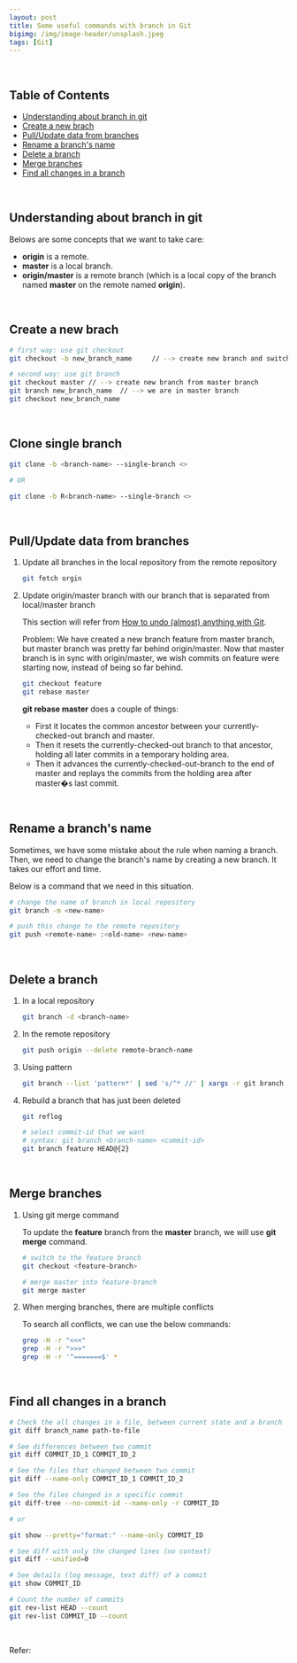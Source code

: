 ```yaml
---
layout: post
title: Some useful commands with branch in Git
bigimg: /img/image-header/unsplash.jpeg
tags: [Git]
---
```




<br>

## Table of Contents
- [Understanding about branch in git](#understanding-about-branch-in-git)
- [Create a new brach](#create-a-new-branch)
- [Pull/Update data from branches](#pull/update-data-from-branches)
- [Rename a branch's name](#rename-a-branch's-name)
- [Delete a branch](#delete-a-branch)
- [Merge branches](#merge-branches)
- [Find all changes in a branch](#find-all-changes-in-a-branch)

<br>

## Understanding about branch in git

Belows are some concepts that we want to take care:
- **origin** is a remote.
- **master** is a local branch.
- **origin/master** is a remote branch (which is a local copy of the branch named **master** on the remote named **origin**).


<br>

## Create a new brach

```bash
# first way: use git checkout
git checkout -b new_branch_name     // --> create new branch and switch to it

# second way: use git branch
git checkout master // --> create new branch from master branch
git branch new_branch_name  // --> we are in master branch
git checkout new_branch_name
```

<br>

## Clone single branch

```bash
git clone -b <branch-name> --single-branch <>

# OR

git clone -b R<branch-name> --single-branch <>
```


<br>

## Pull/Update data from branches

1. Update all branches in the local repository from the remote repository

    ```bash
    git fetch orgin
    ```

2. Update origin/master branch with our branch that is separated from local/master branch

    This section will refer from [How to undo (almost) anything with Git](https://github.blog/2015-06-08-how-to-undo-almost-anything-with-git/).

    Problem: We have created a new branch feature from master branch, but master branch was pretty far behind origin/master. Now that master branch is in sync with origin/master, we wish commits on feature were starting now, instead of being so far behind.

    ```bash
    git checkout feature
    git rebase master
    ```

    **git rebase master** does a couple of things:
    - First it locates the common ancestor between your currently-checked-out branch and master.
    - Then it resets the currently-checked-out branch to that ancestor, holding all later commits in a temporary holding area.
    - Then it advances the currently-checked-out-branch to the end of master and replays the commits from the holding area after master�s last commit.

<br>

## Rename a branch's name

Sometimes, we have some mistake about the rule when naming a branch. Then, we need to change the branch's name by creating a new branch. It takes our effort and time.

Below is a command that we need in this situation.

```bash
# change the name of branch in local repository
git branch -m <new-name>

# push this change to the remote repository
git push <remote-name> :<old-name> <new-name>
```

<br>

## Delete a branch

1. In a local repository

    ```bash
    git branch -d <branch-name>
    ```

2. In the remote repository

    ```bash
    git push origin --delete remote-branch-name
    ```

3. Using pattern

    ```bash
    git branch --list 'pattern*' | sed 's/^* //' | xargs -r git branch -D
    ```

4. Rebuild a branch that has just been deleted

    ```bash
    git reflog

    # select commit-id that we want
    # syntax: git branch <branch-name> <commit-id>
    git branch feature HEAD@{2}
    ```

<br>

## Merge branches

1. Using git merge command

    To update the **feature** branch from the **master** branch, we will use **git merge** command.

    ```bash
    # switch to the feature branch
    git checkout <feature-branch>

    # merge master into feature-branch
    git merge master
    ```

2. When merging branches, there are multiple conflicts

    To search all conflicts, we can use the below commands:

    ```bash
    grep -H -r "<<<"
    grep -H -r ">>>"
    grep -H -r '^=======$' *
    ```

<br>

## Find all changes in a branch

```bash
# Check the all changes in a file, between current state and a branch
git diff branch_name path-to-file

# See differences between two commit 
git diff COMMIT_ID_1 COMMIT_ID_2

# See the files that changed between two commit
git diff --name-only COMMIT_ID_1 COMMIT_ID_2

# See the files changed in a specific commit
git diff-tree --no-commit-id --name-only -r COMMIT_ID

# or 

git show --pretty="format:" --name-only COMMIT_ID

# See diff with only the changed lines (no context)
git diff --unified=0

# See details (log message, text diff) of a commit
git show COMMIT_ID

# Count the number of commits
git rev-list HEAD --count
git rev-list COMMIT_ID --count
```

<br>

Refer:

[]()

[]()

[]()
